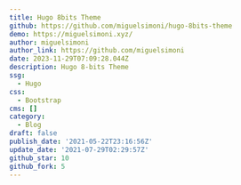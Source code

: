 ```yaml
---
title: Hugo 8bits Theme
github: https://github.com/miguelsimoni/hugo-8bits-theme
demo: https://miguelsimoni.xyz/
author: miguelsimoni
author_link: https://github.com/miguelsimoni
date: 2023-11-29T07:09:28.044Z
description: Hugo 8-bits Theme
ssg:
  - Hugo
css:
  - Bootstrap
cms: []
category:
  - Blog
draft: false
publish_date: '2021-05-22T23:16:56Z'
update_date: '2021-07-29T02:29:57Z'
github_star: 10
github_fork: 5
---
```

